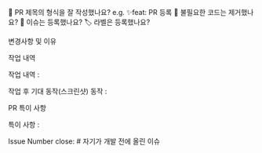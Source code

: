 <!--제목 양식
[♻️Refactor] / [✨Feature] / [🚨 Bug] / [🔧 fix] / [🌈 Style] PR 내용
-->

 🔀 PR 제목의 형식을 잘 작성했나요? e.g. ✨feat: PR 등록
 🧹 불필요한 코드는 제거했나요?
 💭 이슈는 등록했나요?
 🏷️ 라벨은 등록했나요?

변경사항 및 이유
<!-- 어떤 위험이나 장애가 발견되었는지 -->

작업 내역
<!-- 어떻게 문제를 해결하였는지 -->
작업 내역 :

작업 후 기대 동작(스크린샷)
동작 :

PR 특이 사항
<!-- 어떤 부분에 리뷰어가 집중하면 좋을까요? -->
특이 사항 :

Issue Number
close: # 자기가 개발 전에 올린 이슈
